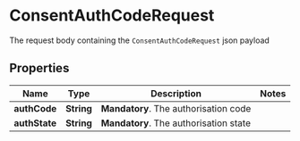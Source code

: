 

# ConsentAuthCodeRequest

The request body containing the `ConsentAuthCodeRequest` json payload

## Properties

Name | Type | Description | Notes
------------ | ------------- | ------------- | -------------
**authCode** | **String** | __Mandatory__. The authorisation code | 
**authState** | **String** | __Mandatory__. The authorisation state | 




